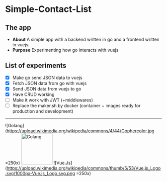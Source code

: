 # Simple-Contact-List
## The app
* **About** A simple app with a backend written in go and a frontend written in vuejs.
* **Purpose** Experimenting how go interacts with vuejs

## List of experiments
- [x] Make go send JSON data to vuejs
- [x] Fetch JSON data from go with vuejs
- [x] Send JSON data from vuejs to go
- [x] Have CRUD working
- [ ] Make it work with JWT (+middlewares)
- [ ] Replace the maker.sh by docker (container + images ready for production and development)

-----------------------------

![Golang](https://upload.wikimedia.org/wikipedia/commons/4/44/Gophercolor.jpg =250x)
<img src="https://upload.wikimedia.org/wikipedia/commons/4/44/Gophercolor.jpg" alt="Golang" style="width: 100px;"/>
![Vue.Js](https://upload.wikimedia.org/wikipedia/commons/thumb/5/53/Vue.js_Logo.svg/1000px-Vue.js_Logo.svg.png =250x)
